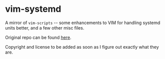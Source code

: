 # vim-systemd
A mirror of `vim-scripts` -- some enhancements to VIM for handling systemd units better, and a few other misc files.

Original repo can be found [here](https://fedorapeople.org/cgit/wwoods/public_git/vim-scripts.git/).

Copyright and license to be added as soon as I figure out exactly what they are.
